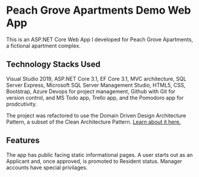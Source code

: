 # Peach Grove Apartments Demo Web App

This is an ASP.NET Core Web App I developed for Peach Grove Apartments, a fictional apartment complex.

## Technology Stacks Used

Visual Studio 2019, ASP.NET Core 3.1, EF Core 3.1, MVC architecture, SQL Server Express, Microsoft SQL Server Management Studio, HTML5, CSS, Bootstrap, Azure Devops for project management, Github with Git for version control, and MS Todo app, Trello app, and the Pomodoro app for prodcutivity.

The project was refactored to use the Domain Driven Design Architecture Pattern, a subset of the Clean Architecture Pattern. [Learn about it here.](https://docs.microsoft.com/en-us/dotnet/architecture/modern-web-apps-azure/common-web-application-architectures)

## Features

The app has public facing static informational pages. A user starts out as an Applicant and, once approved, is promoted to Resident status. Manager accounts have special privilages.
